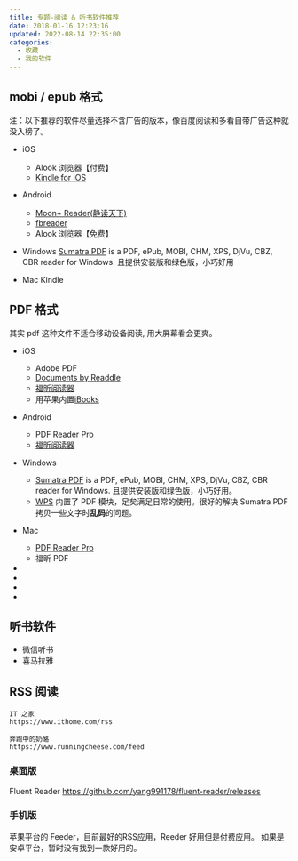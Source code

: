 ```yaml
---
title: 专题-阅读 & 听书软件推荐
date: 2018-01-16 12:23:16
updated: 2022-08-14 22:35:00
categories:
  - 收藏
  - 我的软件
---
```


## mobi / epub 格式

注：以下推荐的软件尽量选择不含广告的版本，像百度阅读和多看自带广告这种就没入榜了。

* iOS
  * Alook 浏览器【付费】
  * [Kindle for iOS](http://sj.qq.com/myapp/detail.htm?apkName=com.amazon.kindlefc)

* Android
  * [Moon+ Reader(静读天下)](http://www.moondownload.com/)
  * [fbreader](https://fbreader.org/)
  * Alook 浏览器【免费】

* Windows
[Sumatra PDF] is a PDF, ePub, MOBI, CHM, XPS, DjVu, CBZ, CBR reader for Windows. 且提供安装版和绿色版，小巧好用

* Mac
Kindle

## PDF 格式

其实 pdf 这种文件不适合移动设备阅读, 用大屏幕看会更爽。

* iOS
  * Adobe PDF
  * [Documents by Readdle](https://itunes.apple.com/cn/app/documents-by-readdle/id364901807?l=en&mt=8)
  * [福昕阅读器](http://sj.qq.com/myapp/detail.htm?apkName=com.foxit.mobile.pdf.lite)
  * 用苹果内置[iBooks](https://itunes.apple.com/cn/app/ibooks/id364709193?l=en&mt=8)

* Android
  * PDF Reader Pro
  * [福昕阅读器](http://sj.qq.com/myapp/detail.htm?apkName=com.foxit.mobile.pdf.lite)

* Windows
  * [Sumatra PDF] is a PDF, ePub, MOBI, CHM, XPS, DjVu, CBZ, CBR reader for Windows. 且提供安装版和绿色版，小巧好用。
  * [WPS] 内置了 PDF 模块，足矣满足日常的使用。很好的解决 Sumatra PDF 拷贝一些文字时**乱码**的问题。

* Mac
  * [PDF Reader Pro]
  * 福昕 PDF

* [阅读星 Pro]: http://sj.qq.com/myapp/detail.htm?apkName=com.person.reader
* [Sumatra PDF]: https://www.sumatrapdfreader.org/download-free-pdf-viewer.html
* [PDF Reader Pro]: http://www.pdfreaderpro.com/
* [WPS]: https://pc.wps.cn/

## 听书软件

* 微信听书
* 喜马拉雅

## RSS 阅读

```text
IT 之家
https://www.ithome.com/rss

奔跑中的奶酪
https://www.runningcheese.com/feed
```

### 桌面版

Fluent Reader
<https://github.com/yang991178/fluent-reader/releases>

### 手机版

苹果平台的 Feeder，目前最好的RSS应用，Reeder 好用但是付费应用。
如果是安卓平台，暂时没有找到一款好用的。
